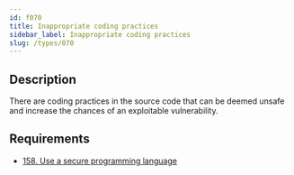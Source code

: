 ```yaml
---
id: f070
title: Inappropriate coding practices
sidebar_label: Inappropriate coding practices
slug: /types/070
---
```


## Description

There are coding practices in the source code
that can be deemed unsafe
and increase the chances
of an exploitable vulnerability.

## Requirements

- [158. Use a secure programming language](/criteria/source/158)
